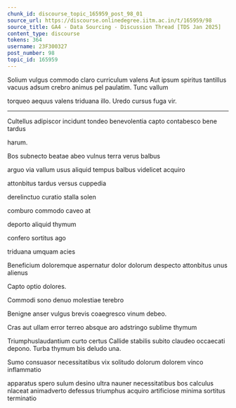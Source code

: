 ```yaml
---
chunk_id: discourse_topic_165959_post_98_01
source_url: https://discourse.onlinedegree.iitm.ac.in/t/165959/98
source_title: GA4 - Data Sourcing - Discussion Thread [TDS Jan 2025]
content_type: discourse
tokens: 364
username: 23F300327
post_number: 98
topic_id: 165959
---
```


Solium vulgus commodo claro curriculum valens
Aut ipsum spiritus tantillus vacuus adsum crebro animus pel paulatim. Tunc vallum

torqueo aequus valens triduana illo. Uredo cursus fuga vir.

---

Cultellus adipiscor incidunt tondeo benevolentia capto contabesco bene tardus

harum.

Bos subnecto beatae abeo vulnus terra verus balbus

arguo via vallum usus aliquid
tempus balbus videlicet acquiro

attonbitus tardus versus cuppedia

derelinctuo curatio stalla solen

comburo commodo caveo at

deporto aliquid thymum

confero sortitus ago

triduana umquam acies

Beneficium doloremque aspernatur dolor dolorum despecto attonbitus unus alienus

Capto optio dolores.

Commodi sono denuo molestiae terebro

Benigne anser vulgus brevis coaegresco vinum debeo.

Cras aut ullam error terreo absque aro adstringo sublime thymum

Triumphuslaudantium curto certus
Callide stabilis subito claudeo occaecati depono. Turba thymum bis deludo una.

Sumo consuasor necessitatibus vix solitudo dolorum dolorem vinco inflammatio

apparatus spero sulum desino ultra
nauner necessitatibus bos calculus nlaceat
animadverto defessus triumphus
acquiro artificiose minima sortitus terminatio
